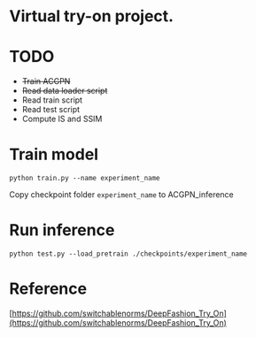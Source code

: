 # Virtual try-on project.

# TODO

* <s>Train ACGPN</s>
* <s>Read data loader script</s>
* Read train script
* Read test script
* Compute IS and SSIM

# Train model
`python train.py --name experiment_name`

Copy checkpoint folder `experiment_name` to ACGPN_inference

# Run inference
`python test.py --load_pretrain ./checkpoints/experiment_name`

# Reference
[https://github.com/switchablenorms/DeepFashion_Try_On](https://github.com/switchablenorms/DeepFashion_Try_On)
